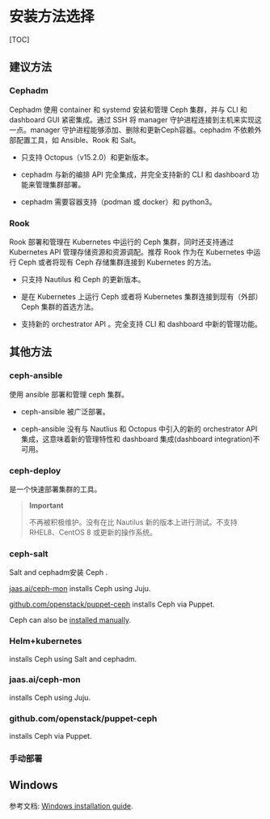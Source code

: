 # 安装方法选择

[TOC]

## 建议方法

### Cephadm

Cephadm 使用 container 和 systemd 安装和管理 Ceph 集群，并与 CLI 和 dashboard GUI 紧密集成。通过 SSH 将 manager 守护进程连接到主机来实现这一点。manager 守护进程能够添加、删除和更新Ceph容器。cephadm 不依赖外部配置工具，如 Ansible、Rook 和 Salt。

- 只支持 Octopus（v15.2.0）和更新版本。

- cephadm 与新的编排 API 完全集成，并完全支持新的 CLI 和 dashboard 功能来管理集群部署。

- cephadm 需要容器支持（podman 或 docker）和 python3。

### Rook

Rook 部署和管理在 Kubernetes 中运行的 Ceph 集群，同时还支持通过 Kubernetes API 管理存储资源和资源调配。推荐 Rook 作为在 Kubernetes 中运行 Ceph 或者将现有 Ceph 存储集群连接到 Kubernetes 的方法。

- 只支持 Nautilus 和 Ceph 的更新版本。

- 是在 Kubernetes 上运行 Ceph 或者将 Kubernetes 集群连接到现有（外部）Ceph 集群的首选方法。

- 支持新的 orchestrator API 。完全支持 CLI 和 dashboard 中新的管理功能。


## 其他方法

### ceph-ansible

使用 ansible 部署和管理 ceph 集群。

- ceph-ansible 被广泛部署。

- ceph-ansible 没有与 Nautlius 和 Octopus 中引入的新的 orchestrator API 集成，这意味着新的管理特性和 dashboard 集成(dashboard integration)不可用。


### ceph-deploy

是一个快速部署集群的工具。

> **Important**
>
> 不再被积极维护。没有在比 Nautilus 新的版本上进行测试。不支持 RHEL8、CentOS 8 或更新的操作系统。

### ceph-salt

 Salt and cephadm安装 Ceph .

[jaas.ai/ceph-mon](https://jaas.ai/ceph-mon) installs Ceph using Juju.

[github.com/openstack/puppet-ceph](https://github.com/openstack/puppet-ceph)  installs Ceph via Puppet.

Ceph can also be [installed manually](https://docs.ceph.com/en/latest/install/index_manual/#install-manual).

### Helm+kubernetes

installs Ceph using Salt and cephadm.

### jaas.ai/ceph-mon

installs Ceph using Juju.

### github.com/openstack/puppet-ceph

installs Ceph via Puppet.

### 手动部署

## Windows

参考文档: [Windows installation guide](https://docs.ceph.com/en/latest/install/windows-install).


